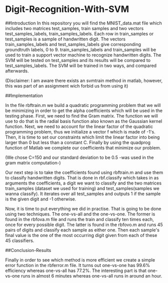 # Digit-Recognition-With-SVM

##Introduction
In this repository you will find the MNIST_data.mat file which includes two matrices test_samples, train samples and two vectors test_samples_labels, train_samples_labels. Each row in train_samples or test_samples is a sample of handwritten digit.  The vectors train_samples_labels and test_samples_labels give corresponding groundtruth labels, 0 to 9. train_samples_labels and train_samples will be used to train a support vector machine to recognize handwritten digits. The SVM will be tested on test_samples and its results will be compared to test_samples_labels. The SVM will be trained in two ways, and compared afterwards.
	
(Disclaimer: I am aware there exists an svmtrain method in matlab, however, this was part of an assignment wich forbid us from using it)
	
##Implementation

In the file rbftrain.m we build a quadratic programming problem that we will be minimizing in order to get the alpha coefficients which will be used in the testing phase. First, we need to find the Gram matrix. The function we will use to do that is the radial basis function also known as the Gaussian kernel function. Next, we need to account for the linear factor of the quadratic programming problem, thus we initialize a vector f which is made of -1's. Then, it is time to set our constraints which limit the linear factor into being larger than 0 but less than a constant C. Finally by using the quadprog function of Matlab we complete our coefficients that minimize our problem.

(We chose C=150 and our standard deviation to be 0.5 -was used in the gram matrix computation-)

Our next step is to take the coefficients found using rbftrain.m and use them to classify handwritten digits. That is done in rbf.classify which takes in as arguments the coefficients, a digit we want to classify and the two matrices train_samples (dataset we used for training) and test_samples(samples we wanna classify). It iterates over all test_samples and outputs 1 if the sample is the given digit and -1 otherwise.

Now, it is time to put everything we did in practise. That is going to be done using two techniques. The one-vs-all and the one-vs-one. The former is found in the rbfova.m file and runs the train and classify ten times each, once for every possible digit. The latter is found in the rbfovo.m and runs 45 pairs of digits and classify each sample as either one. Then each sample's final value is the one of the most occurring digit given from each of these 45 classifiers.


##Conclusion-Results

Finally in order to see which method is more efficient we create a simple error function in the rbferror.m file. It turns out one-vs-one has 99.6% efficiency whereas one-vs-all has 77.2%. The interesting part is that one-vs-one runs in almost 6 minutes whereas one-vs-all runs in around an hour.
